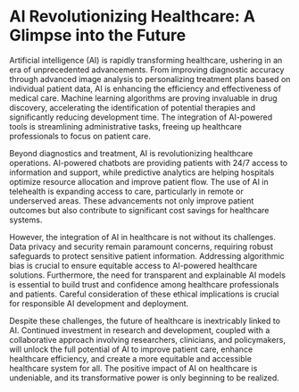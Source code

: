 # AI Revolutionizing Healthcare: A Glimpse into the Future

Artificial intelligence (AI) is rapidly transforming healthcare, ushering in an era of unprecedented advancements.  From improving diagnostic accuracy through advanced image analysis to personalizing treatment plans based on individual patient data, AI is enhancing the efficiency and effectiveness of medical care.  Machine learning algorithms are proving invaluable in drug discovery, accelerating the identification of potential therapies and significantly reducing development time.  The integration of AI-powered tools is streamlining administrative tasks, freeing up healthcare professionals to focus on patient care.


Beyond diagnostics and treatment, AI is revolutionizing healthcare operations.  AI-powered chatbots are providing patients with 24/7 access to information and support, while predictive analytics are helping hospitals optimize resource allocation and improve patient flow.  The use of AI in telehealth is expanding access to care, particularly in remote or underserved areas.  These advancements not only improve patient outcomes but also contribute to significant cost savings for healthcare systems.


However, the integration of AI in healthcare is not without its challenges.  Data privacy and security remain paramount concerns, requiring robust safeguards to protect sensitive patient information.  Addressing algorithmic bias is crucial to ensure equitable access to AI-powered healthcare solutions.  Furthermore, the need for transparent and explainable AI models is essential to build trust and confidence among healthcare professionals and patients.  Careful consideration of these ethical implications is crucial for responsible AI development and deployment.


Despite these challenges, the future of healthcare is inextricably linked to AI.  Continued investment in research and development, coupled with a collaborative approach involving researchers, clinicians, and policymakers, will unlock the full potential of AI to improve patient care, enhance healthcare efficiency, and create a more equitable and accessible healthcare system for all.  The positive impact of AI on healthcare is undeniable, and its transformative power is only beginning to be realized.
